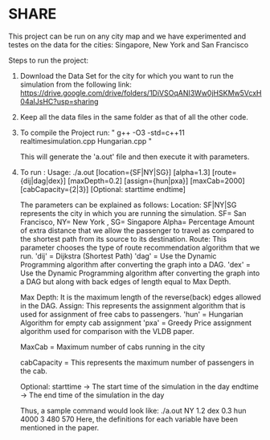 # SHARE
This project can be run on any city map and we have experimented and testes on the data for the cities: Singapore, New York and San Francisco

Steps to run the project:
1. Download the Data Set for the city for which you want to run the simulation from the following link: 
    https://drive.google.com/drive/folders/1DiVSOqANI3Ww0jHSKMw5VcxH04aIJsHC?usp=sharing

2. Keep all the data files in the same folder as that of all the other code.

3. To compile the Project run: 
    " g++ -O3 -std=c++11 realtimesimulation.cpp Hungarian.cpp "
  
    This will generate the 'a.out' file and then execute it with parameters.
    
4. To run :
    Usage: ./a.out [location={SF|NY|SG}] [alpha=1.3] [route={dij|dag|dex}] [maxDepth=0.2] [assign={hun|pxa}] [maxCab=2000] [cabCapacity={2|3}] [Optional: starttime endtime]
    
    The parameters can be explained as follows:
    Location: SF|NY|SG represents the city in which you are running the simulation. SF= San Francisco, NY= New York , SG= Singapore 
    Alpha= Percentage Amount of extra distance that we allow the passenger to travel as compared to the shortest path from its            source to its destination.
    Route: This parameter chooses the type of route recommendation algorithm that we run. 
            'dij' = Dijkstra (Shortest Path)
            'dag' = Use the Dynamic Programming algorithm after converting the graph into a DAG.
            'dex' = Use the Dynamic Programming algorithm after converting the graph into a DAG but along with back edges of                length equal to Max Depth.
    
    Max Depth: It is the maximum length of the reverse(back) edges allowed in the DAG.
    Assign: This represents the assignment algorithm that is used for assignment of free cabs to passengers.
            'hun' = Hungarian Algorithm for empty cab assignment
            'pxa' = Greedy Price assignment algorithm used for comparison with the VLDB paper.
    
    MaxCab = Maximum number of cabs running in the city
    
    cabCapacity = This represents the maximum number of passengers in the cab.
    
    Optional: starttime -> The start time of the simulation in the day
              endtime -> The end time of the simulation in the day
    
    
    Thus, a sample command would look like: ./a.out NY 1.2 dex 0.3 hun 4000 3 480 570
    Here, the definitions for each variable have been mentioned in the paper.
    
    
